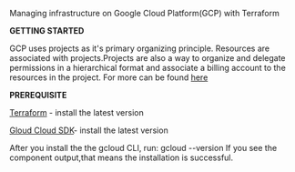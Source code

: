 Managing infrastructure on Google Cloud Platform(GCP) with Terraform

**GETTING STARTED**

GCP uses projects as it's primary organizing principle. Resources are associated with projects.Projects are also a way to organize and delegate permissions in a hierarchical format and associate a billing account to the resources in the project. For more can be found [here](https://cloud.google.com./docs/enterprise/best-practices-for-enterprise-organizations)

**PREREQUISITE**

[Terraform](terraform.io) - install the latest version

[Gloud Cloud SDK](https://cloud.google.com/sdk/docs/install)- install the latest version

After you install the the gcloud CLI,
run: gcloud --version If you see the component output,that means the installation is successful.
